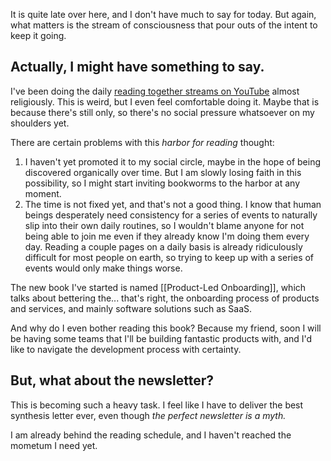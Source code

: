 It is quite late over here, and I don't have much to say for today. But again, what matters is the stream of consciousness that pour outs of the intent to keep it going.

## Actually, I might have something to say.

I've been doing the daily [reading together streams on YouTube](https://www.youtube.com/@read365org) almost religiously. This is weird, but I even feel comfortable doing it. Maybe that is because there's still only, so there's no social pressure whatsoever on my shoulders yet.

There are certain problems with this *harbor for reading* thought:
1. I haven't yet promoted it to my social circle, maybe in the hope of being discovered organically over time. But I am slowly losing faith in this possibility, so I might start inviting bookworms to the harbor at any moment. 
2. The time is not fixed yet, and that's not a good thing. I know that human beings desperately need consistency for a series of events to naturally slip into their own daily routines, so I wouldn't blame anyone for not being able to join me even if they already know I'm doing them every day. Reading a couple pages on a daily basis is already ridiculously difficult for most people on earth, so trying to keep up with a series of events would only make things worse.

The new book I've started is named [[Product-Led Onboarding]], which talks about bettering the... that's right, the onboarding process of products and services, and mainly software solutions such as SaaS. 

And why do I even bother reading this book? Because my friend, soon I will be having some teams that I'll be building fantastic products with, and I'd like to navigate the development process with certainty.

## But, what about the newsletter?

This is becoming such a heavy task. I feel like I have to deliver the best synthesis letter ever, even though *the perfect newsletter is a myth.*

I am already behind the reading schedule, and I haven't reached the mometum I need yet.